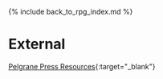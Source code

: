---
---

{% include back_to_rpg_index.md %}

# External

[Pelgrane Press Resources](https://pelgranepress.com/2012/08/09/free-13th-age-downloads-and-resources/){:target="_blank"}  
